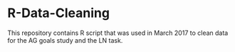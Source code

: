 # R-Data-Cleaning
This repository contains R script that was used in March 2017 to clean data for the AG goals study and the LN task.
